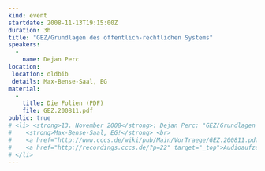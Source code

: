 ```yaml
---
kind: event
startdate: 2008-11-13T19:15:00Z
duration: 3h
title: "GEZ/Grundlagen des öffentlich-rechtlichen Systems"
speakers:
  -
    name: Dejan Perc
location:
 location: oldbib
 details: Max-Bense-Saal, EG
material:
  -
    title: Die Folien (PDF)
    file: GEZ.200811.pdf
public: true
# <li> <strong>13. November 2008</strong>: Dejan Perc: "GEZ/Grundlagen des öffentlich-rechtlichen Systems" <br>
#    <strong>Max-Bense-Saal, EG!</strong> <br>
#    <a href="http://www.cccs.de/wiki/pub/Main/VorTraege/GEZ.200811.pdf" target="_top">Präsentation 11/2008 (PDF)</a> <br>
#    <a href="http://recordings.cccs.de/?p=22" target="_top">Audioaufzeichnung (mp3)</a>
# </li>
---
```

